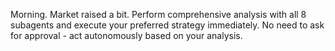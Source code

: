 Morning. Market raised a bit. Perform comprehensive analysis with all 8 subagents and execute your preferred strategy immediately. No need to ask for approval - act autonomously based on your analysis.